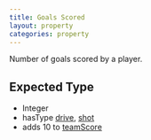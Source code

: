 ```yaml
---
title: Goals Scored
layout: property
categories: property
---
```


Number of goals scored by a player.

## Expected Type

*   Integer
*   hasType [drive](drive), [shot](shot)
*   adds 10 to [teamScore](teamScore)
